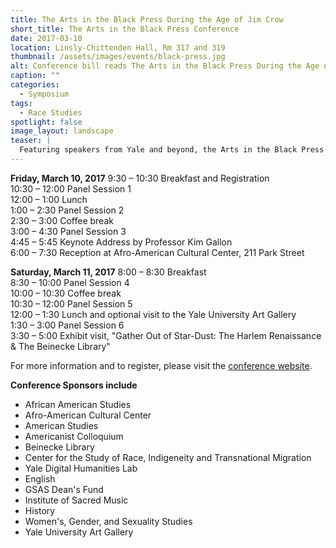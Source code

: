 ```yaml
---
title: The Arts in the Black Press During the Age of Jim Crow 
short_title: The Arts in the Black Press Conference
date: 2017-03-10 
location: Linsly-Chittenden Hall, Rm 317 and 319
thumbnail: /assets/images/events/black-press.jpg
alt: Conference bill reads The Arts in the Black Press During the Age of Jim Crow and gives location and date of conference in stylized black lettering on aged paper.
caption: ""
categories: 
  - Symposium
tags:
  - Race Studies
spotlight: false 
image_layout: landscape
teaser: |
  Featuring speakers from Yale and beyond, the Arts in the Black Press During the Age of Jim Crow conference will take place on March 10 and 11.
---
```


**Friday, March 10, 2017**
9:30 – 10:30 Breakfast and Registration  
10:30 – 12:00 Panel Session 1  
12:00 – 1:00 Lunch  
1:00 – 2:30 Panel Session 2  
2:30 – 3:00 Coffee break  
3:00 – 4:30 Panel Session 3  
4:45 – 5:45 Keynote Address by Professor Kim Gallon  
6:00 – 7:30 Reception at Afro-American Cultural Center, 211 Park Street 

**Saturday, March 11, 2017**
8:00 – 8:30 Breakfast   
8:30 – 10:00 Panel Session 4   
10:00 – 10:30 Coffee break   
10:30 – 12:00 Panel Session 5    
12:00 – 1:30 Lunch and optional visit to the Yale University Art Gallery   
1:30 – 3:00 Panel Session 6  
3:30 – 5:00 Exhibit visit, "Gather Out of Star-Dust: The Harlem Renaissance &amp; The Beinecke Library"  
    
For more information and to register, please visit the <a href='https://artsblackpress.wordpress.com/' target='_blank'>conference website</a>.
   
**Conference Sponsors include**
* African American Studies
* Afro-American Cultural Center
* American Studies
* Americanist Colloquium
* Beinecke Library
* Center for the Study of Race, Indigeneity and Transnational Migration
* Yale Digital Humanities Lab
* English
* GSAS Dean's Fund
* Institute of Sacred Music
* History
* Women's, Gender, and Sexuality Studies
* Yale University Art Gallery